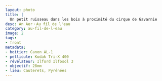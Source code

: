 ```yaml
---
layout: photo
title: |
  Un petit ruisseau dans les bois à proximité du cirque de Gavarnie
desc: An Aer・Au fil de l'eau
category: au-fil-de-l-eau
image: 2
tags:
- front
metadata:
- boitier: Canon AL-1
- pellicule: Kodak Tri-X 400
- révélateur: Ilford Ilfosol 3
- objectif: 28mm
- lieu: Cauterets, Pyrénées
---
```

